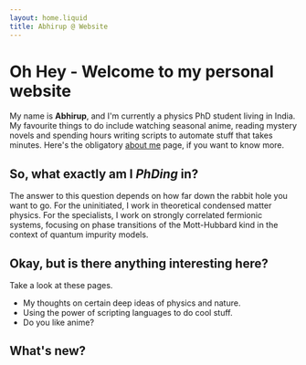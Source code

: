 ```yaml
---
layout: home.liquid
title: Abhirup @ Website
---
```


# Oh Hey - Welcome to my personal website
My name is **Abhirup**, and I'm currently a physics PhD student living in India. My favourite things to do include watching seasonal anime, reading mystery novels and spending hours writing scripts to automate stuff that takes minutes. Here's the obligatory [about me](/about/) page, if you want to know more.

## So, what exactly am I _PhDing_ in?
The answer to this question depends on how far down the rabbit hole you want to go. For the uninitiated, I work in theoretical condensed matter physics. For the specialists, I work on strongly correlated fermionic systems, focusing on phase transitions of the Mott-Hubbard kind in the context of quantum impurity models.

## Okay, but is there anything interesting here?
Take a look at these pages.

- My thoughts on certain deep ideas of physics and nature.
- Using the power of scripting languages to do cool stuff.
- Do you like anime?

## What's new?
